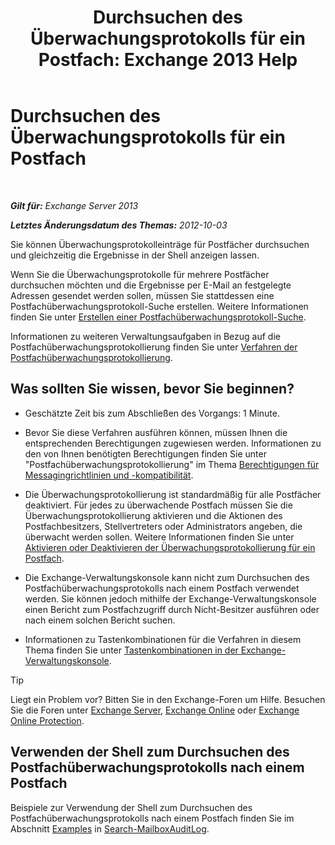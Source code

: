 ﻿---
title: 'Durchsuchen des Überwachungsprotokolls für ein Postfach: Exchange 2013 Help'
TOCTitle: Durchsuchen des Überwachungsprotokolls für ein Postfach
ms:assetid: 5b518a08-3b51-4ba3-bfbd-0e35cc5ff374
ms:mtpsurl: https://technet.microsoft.com/de-de/library/Ff461930(v=EXCHG.150)
ms:contentKeyID: 50475751
ms.date: 04/24/2018
mtps_version: v=EXCHG.150
ms.translationtype: HT
---

# Durchsuchen des Überwachungsprotokolls für ein Postfach

 

_**Gilt für:** Exchange Server 2013_

_**Letztes Änderungsdatum des Themas:** 2012-10-03_

Sie können Überwachungsprotokolleinträge für Postfächer durchsuchen und gleichzeitig die Ergebnisse in der Shell anzeigen lassen.

Wenn Sie die Überwachungsprotokolle für mehrere Postfächer durchsuchen möchten und die Ergebnisse per E-Mail an festgelegte Adressen gesendet werden sollen, müssen Sie stattdessen eine Postfachüberwachungsprotokoll-Suche erstellen. Weitere Informationen finden Sie unter [Erstellen einer Postfachüberwachungsprotokoll-Suche](create-a-mailbox-audit-log-search-exchange-2013-help.md).

Informationen zu weiteren Verwaltungsaufgaben in Bezug auf die Postfachüberwachungsprotokollierung finden Sie unter [Verfahren der Postfachüberwachungsprotokollierung](mailbox-audit-logging-procedures-exchange-2013-help.md).

## Was sollten Sie wissen, bevor Sie beginnen?

  - Geschätzte Zeit bis zum Abschließen des Vorgangs: 1 Minute.

  - Bevor Sie diese Verfahren ausführen können, müssen Ihnen die entsprechenden Berechtigungen zugewiesen werden. Informationen zu den von Ihnen benötigten Berechtigungen finden Sie unter "Postfachüberwachungsprotokollierung" im Thema [Berechtigungen für Messagingrichtlinien und -kompatibilität](messaging-policy-and-compliance-permissions-exchange-2013-help.md).

  - Die Überwachungsprotokollierung ist standardmäßig für alle Postfächer deaktiviert. Für jedes zu überwachende Postfach müssen Sie die Überwachungsprotokollierung aktivieren und die Aktionen des Postfachbesitzers, Stellvertreters oder Administrators angeben, die überwacht werden sollen. Weitere Informationen finden Sie unter [Aktivieren oder Deaktivieren der Überwachungsprotokollierung für ein Postfach](enable-or-disable-mailbox-audit-logging-for-a-mailbox-exchange-2013-help.md).

  - Die Exchange-Verwaltungskonsole kann nicht zum Durchsuchen des Postfachüberwachungsprotokolls nach einem Postfach verwendet werden. Sie können jedoch mithilfe der Exchange-Verwaltungskonsole einen Bericht zum Postfachzugriff durch Nicht-Besitzer ausführen oder nach einem solchen Bericht suchen.

  - Informationen zu Tastenkombinationen für die Verfahren in diesem Thema finden Sie unter [Tastenkombinationen in der Exchange-Verwaltungskonsole](keyboard-shortcuts-in-the-exchange-admin-center-exchange-online-protection-help.md).


> [!TIP]
> Liegt ein Problem vor? Bitten Sie in den Exchange-Foren um Hilfe. Besuchen Sie die Foren unter <A href="https://go.microsoft.com/fwlink/p/?linkid=60612">Exchange Server</A>, <A href="https://go.microsoft.com/fwlink/p/?linkid=267542">Exchange Online</A> oder <A href="https://go.microsoft.com/fwlink/p/?linkid=285351">Exchange Online Protection</A>.



## Verwenden der Shell zum Durchsuchen des Postfachüberwachungsprotokolls nach einem Postfach

Beispiele zur Verwendung der Shell zum Durchsuchen des Postfachüberwachungsprotokolls nach einem Postfach finden Sie im Abschnitt [Examples](https://technet.microsoft.com/de-de/ff522360\(exchg.150\)#examples) in [Search-MailboxAuditLog](https://technet.microsoft.com/de-de/library/ff522360\(v=exchg.150\)).

